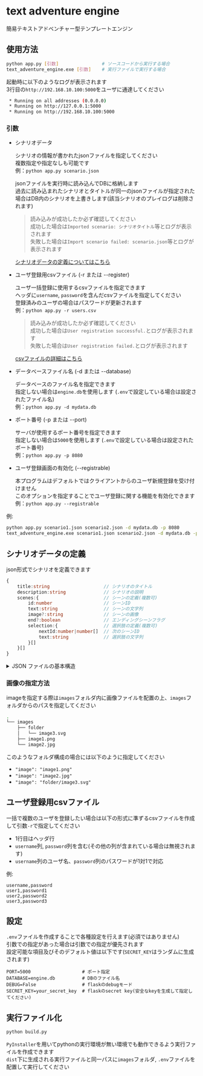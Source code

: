 # text adventure engine

簡易テキストアドベンチャー型テンプレートエンジン

## 使用方法

```bash
python app.py [引数]                # ソースコードから実行する場合
text_adventure_engine.exe [引数]    # 実行ファイルで実行する場合
```

起動時に以下のようなログが表示されます</br>
3行目の`http://192.168.10.100:5000`をユーザに通達してください

```bash
 * Running on all addresses (0.0.0.0)
 * Running on http://127.0.0.1:5000
 * Running on http://192.168.10.100:5000
```

### 引数

- シナリオデータ

    シナリオの情報が書かれたjsonファイルを指定してください</br>
    複数指定や指定なしも可能です</br>
    例：`python app.py scenario.json`

    jsonファイルを実行時に読み込んでDBに格納します</br>
    過去に読み込まれたシナリオとタイトルが同一のjsonファイルが指定された場合はDB内のシナリオを上書きします(該当シナリオのプレイログは削除されます)

    > 読み込みが成功したか必ず確認してください</br>
    > 成功した場合は`Imported scenario: シナリオタイトル`等とログが表示されます</br>
    > 失敗した場合は`Import scenario failed: scenario.json`等とログが表示されます

    [シナリオデータの定義についてはこちら](#シナリオデータの定義)

- ユーザ登録用csvファイル (-r または --register)

    ユーザ一括登録に使用するcsvファイルを指定できます</br>
    ヘッダに`username`, `password`を含んだcsvファイルを指定してください</br>
    登録済みのユーザの場合はパスワードが更新されます</br>
    例：`python app.py -r users.csv`

    > 読み込みが成功したか必ず確認してください</br>
    > 成功した場合は`User registration successful.`とログが表示されます</br>
    > 失敗した場合は`User registration failed.`とログが表示されます

    [csvファイルの詳細はこちら](#ユーザ登録用csvファイル)

- データベースファイル名 (-d または --database)

    データベースのファイル名を指定できます</br>
    指定しない場合は`engine.db`を使用します
        (`.env`で設定している場合は設定されたファイル名)</br>
    例：`python app.py -d mydata.db`

- ポート番号 (-p または --port)

    サーバが使用するポート番号を指定できます</br>
    指定しない場合は`5000`を使用します
        (`.env`で設定している場合は設定されたポート番号)</br>
    例：`python app.py -p 8080`

- ユーザ登録画面の有効化 (--registrable)

    本プログラムはデフォルトではクライアントからのユーザ新規登録を受け付けません</br>
    このオプションを指定することでユーザ登録に関する機能を有効化できます</br>
    例：`python app.py --registrable`

例:

```bash
python app.py scenario1.json scenario2.json -d mydata.db -p 8080
text_adventure_engine.exe scenario1.json scenario2.json -d mydata.db -p 8080
```

## シナリオデータの定義

json形式でシナリオを定義できます

```typescript
{
    title:string                    // シナリオのタイトル
    description:string              // シナリオの説明
    scenes:{                        // シーンの定義(複数可)
        id:number                   // シーンID
        text:string                 // シーンの文字列
        image?:string               // シーンの画像
        end?:boolean                // エンディングシーンフラグ
        selection:{                 // 選択肢の定義(複数可)
            nextId:number|number[]  // 次のシーンID
            text:string             // 選択肢の文字列
        }[]
    }[]
}
```

<details>
<summary>JSON ファイルの基本構造</summary>

### ルート要素

- title (文字列):
    シナリオのタイトルを表します</br>
    例として「冒険の旅」や「魔法の森の物語」など、シナリオの名前を指定します

- description (文字列):
    シナリオの概要やあらすじを説明します</br>
    数行程度で、シナリオの内容を紹介する文章を入力してください

- scenes (下記[シーン要素](#シーン要素-scenes-内のオブジェクト)の配列):
    シナリオ内のシーンを定義する配列です</br>
    それぞれのシーンは、物語の特定の場面や出来事を表します

### シーン要素 (scenes 内のオブジェクト)

各シーンは以下の要素を持ちます：

- id (整数):
    シーンごとに設定する識別番号です</br>
    後の選択肢でシーンを指定する際に使われます</br>
    例として、最初のシーンに 1、次のシーンに 2 などの番号を割り当てます</br>
    一番若い番号のシーンが最初のシーンになります

- text (文字列):
    シーンの本文や描写を記述します</br>
    プレイヤーにシーンの内容や雰囲気を伝える文章を入れます

- image (文字列, 任意):
    シーンに対応する画像のファイルパスや URL を指定します</br>
    画像がない場合、この要素は省略可能です</br>
    詳細は[画像の指定方法](#画像の指定方法)を参照してください

- end (boolean, 任意):
    このシーンがエンディングである場合は true にします</br>
    エンディングシーンに到達すると、物語が終了します

- selection (下記[選択肢要素](#選択肢要素-selection-内のオブジェクト)の配列):
    プレイヤーに提示する選択肢のリストです</br>
    それぞれの選択肢は、プレイヤーの行動を選び次のシーンに移るためのものです</br>
    endがtrueでない場合は1つ以上の要素が必要です

### 選択肢要素 (selection 内のオブジェクト)

選択肢には以下の要素が含まれます：

- nextId (整数 または 整数の配列):
    選択肢を選んだ後に移行するシーンの id を指定します</br>
    整数の配列で指定した場合はランダムで選ばれたシーンに進む設定が可能です

- text (文字列):
    選択肢の内容や説明文です</br>
    プレイヤーが次に進むためのアクションを説明します

</details>

### 画像の指定方法

imageを指定する際は`images`フォルダ内に画像ファイルを配置の上、`images`フォルダからのパスを指定してください

```bash
.
└── images
    ├── folder
    │   └── image3.svg
    ├── image1.png
    └── image2.jpg
```

このようなフォルダ構成の場合には以下のように指定してください

- `"image": "image1.png"`
- `"image": "image2.jpg"`
- `"image": "folder/image3.svg"`

## ユーザ登録用csvファイル

一括で複数のユーザを登録したい場合は以下の形式に準ずるcsvファイルを作成して引数`-r`で指定してください

- 1行目はヘッダ行
- `username`列, `password`列を含む(その他の列が含まれている場合は無視されます)
- `username`列のユーザ名、`password`列のパスワードが1対1で対応

例:

```csv
username,password
user1,password1
user2,password2
user3,password3
```

## 設定

`.env`ファイルを作成することで各種設定を行えます(必須ではありません)</br>
引数での指定があった場合は引数での指定が優先されます</br>
設定可能な項目及びそのデフォルト値は以下です(`SECRET_KEY`はランダムに生成されます)

```sh:.env
PORT=5000                   # ポート指定
DATABASE=engine.db          # DBのファイル名
DEBUG=False                 # flaskのdebugモード
SECRET_KEY=your_secret_key  # flaskのsecret key(安全なkeyを生成して指定してください)
```

## 実行ファイル化

```bash
python build.py
```

`PyInstaller`を用いてpythonの実行環境が無い環境でも動作できるよう実行ファイルを作成できます</br>
`dist`下に生成される実行ファイルと同一パスに`images`フォルダ, `.env`ファイルを配置して実行してください
